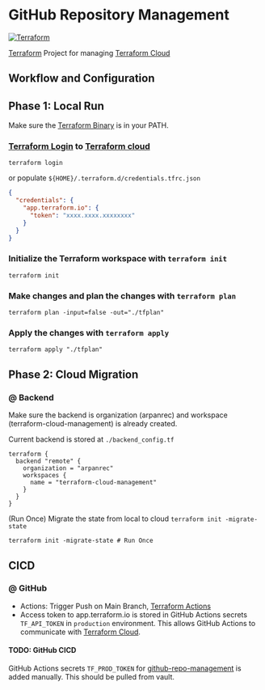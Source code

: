 # GitHub Repository Management

[![Terraform](https://github.com/arpanrec/terraform-cloud-management/actions/workflows/terraform.yml/badge.svg)](https://github.com/arpanrec/terraform-cloud-management/actions/workflows/terraform.yml)

[Terraform](https://www.terraform.io) Project for managing [Terraform Cloud](https://app.terraform.io/app/arpanrec/workspaces)

## Workflow and Configuration

## Phase 1: Local Run

Make sure the [Terraform Binary](https://www.terraform.io/downloads) is in your PATH.

### [Terraform Login](https://www.terraform.io/cli/commands/login) to [Terraform cloud](https://app.terraform.io/app/arpanrec)

```shell
terraform login
```

or
populate `${HOME}/.terraform.d/credentials.tfrc.json`

```json
{
  "credentials": {
    "app.terraform.io": {
      "token": "xxxx.xxxx.xxxxxxxx"
    }
  }
}
```

### Initialize the Terraform workspace with `terraform init`

```shell
terraform init
```

### Make changes and plan the changes with `terraform plan`

```shell
terraform plan -input=false -out="./tfplan"
```

### Apply the changes with `terraform apply`

```shell
terraform apply "./tfplan"
```

## Phase 2: Cloud Migration

### @ Backend

Make sure the backend is organization (arpanrec) and workspace (terraform-cloud-management) is already created.

Current backend is stored at `./backend_config.tf`

```hcl
terraform {
  backend "remote" {
    organization = "arpanrec"
    workspaces {
      name = "terraform-cloud-management"
    }
  }
}
```

(Run Once) Migrate the state from local to cloud `terraform init -migrate-state`

```shell
terraform init -migrate-state # Run Once
```

## CICD

### @ GitHub

* Actions: Trigger Push on Main Branch, [Terraform Actions](.github/workflows/terraform.yml)
* Access token to app.terraform.io is stored in GitHub Actions secrets `TF_API_TOKEN` in `production` environment.
This allows GitHub Actions to communicate with [Terraform Cloud](https://app.terraform.io/app/arpanrec/workspaces/terraform-cloud-management).

#### TODO: GitHub CICD

GitHub Actions secrets `TF_PROD_TOKEN` for [github-repo-management](https://github.com/arpanrec/terraform-cloud-management) is added manually. This should be pulled from vault.
